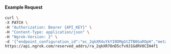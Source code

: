 <!-- Code generated for API Clients. DO NOT EDIT. -->

#### Example Request

```bash
curl \
-X PATCH \
-H "Authorization: Bearer {API_KEY}" \
-H "Content-Type: application/json" \
-H "Ngrok-Version: 2" \
-d '{"endpoint_configuration_id":"ec_2qkXR4uYkYI0DMgGtZTB0GaROpH","metadata":"{\"proto\": \"ssh\"}"}' \
https://api.ngrok.com/reserved_addrs/ra_2qkXR7OnD5cfv9J1GdRV0CIH4f1
```
